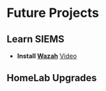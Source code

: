 # Future Projects

## Learn SIEMS
* **Install [Wazah](https://wazuh.com/)**
  [Video](https://www.youtube.com/watch?v=bltbJ2TUQWU)

## HomeLab Upgrades

